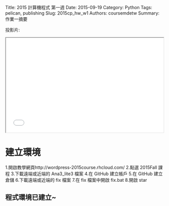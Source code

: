 Title: 2015 計算機程式 第一週
Date: 2015-09-19
Category: Python
Tags: pelican, publishing
Slug: 2015cp_hw_w1
Authors: coursemdetw
Summary: 作業一摘要


投影片:

<iframe src="W1.html" width="500" height="300"></iframe>

建立環境
===========
1.開啟教學網頁http://wordpress-2015course.rhcloud.com/
2.點選 2015Fall 課程
3.下載遠端或近端的 Ana3_lite3 檔案
4.在 GitHub 建立帳戶
5.在 GitHub 建立倉儲
6.下載遠端或近端的 fix 檔案
7.在 fix 檔案中開啟 fix.bat
8.開啟 star

程式環境已建立~
----------------------------


